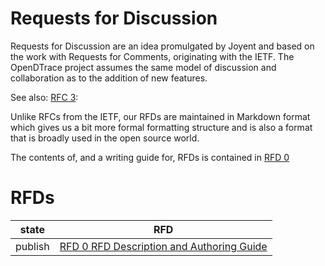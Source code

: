 <!--
	Copyright 2017 OpenDTrace Project.
-->

# Requests for Discussion

Requests for Discussion are an idea promulgated by Joyent and based on
the work with Requests for Comments, originating with the IETF.  The
OpenDTrace project assumes the same model of discussion and
collaboration as to the addition of new features.

See also: [RFC 3](https://tools.ietf.org/html/rfc3):

Unlike RFCs from the IETF, our RFDs are maintained in Markdown format
which gives us a bit more formal formatting structure and is also a
format that is broadly used in the open source world.

The contents of, and a writing guide for, RFDs is contained
in [RFD 0](./rfd/rfd-0000.md)

# RFDs

| state    | RFD |
| -------- | ------------------------------------------------------------- |
| publish  | [RFD 0 RFD Description and Authoring Guide](./rfd/drafts/rfd-0000.md) |
